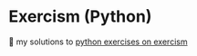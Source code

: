 # Exercism (Python)
🦄 my solutions to [python exercises on exercism](https://exercism.org/tracks/python/exercises) 
